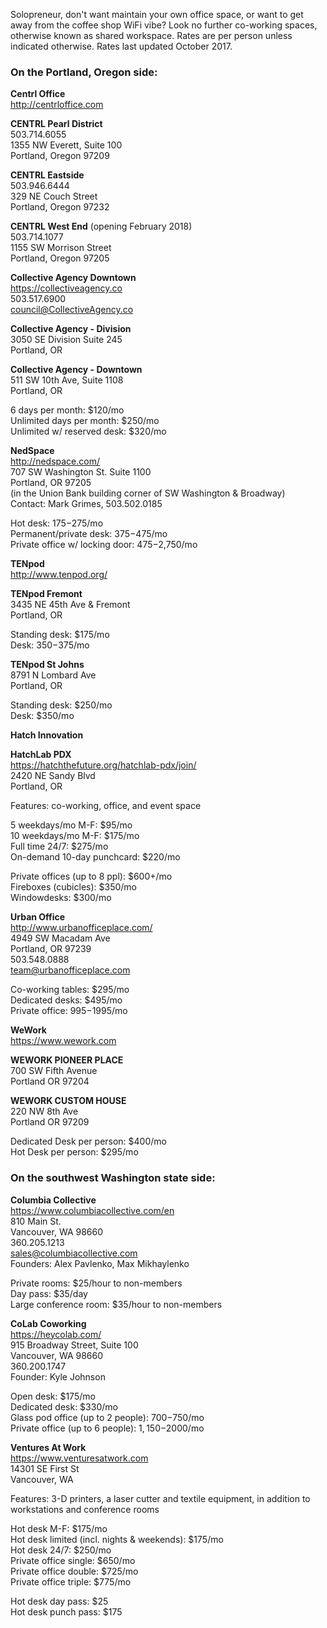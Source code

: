 Solopreneur, don't want maintain your own office space, or want to get away from the coffee shop WiFi vibe? 
Look no further co-working spaces, otherwise known as shared workspace. Rates are per person unless 
indicated otherwise. Rates last updated October 2017.

### On the Portland, Oregon side: ###  

**Centrl Office**  
http://centrloffice.com

**CENTRL Pearl District**  
503.714.6055  
1355 NW Everett, Suite 100  
Portland, Oregon 97209  

**CENTRL Eastside**  
503.946.6444  
329 NE Couch Street  
Portland, Oregon 97232  

**CENTRL West End** (opening February 2018)  
503.714.1077  
1155 SW Morrison Street  
Portland, Oregon 97205  

**Collective Agency Downtown**  
https://collectiveagency.co  
503.517.6900  
council@CollectiveAgency.co  

**Collective Agency - Division**  
3050 SE Division Suite 245  
Portland, OR 

**Collective Agency - Downtown**  
511 SW 10th Ave, Suite 1108  
Portland, OR  

6 days per month: $120/mo  
Unlimited days per month: $250/mo  
Unlimited w/ reserved desk: $320/mo  

**NedSpace**  
http://nedspace.com/  
707 SW Washington St. Suite 1100  
Portland, OR 97205  
(in the Union Bank building corner of SW Washington & Broadway)  
Contact: Mark Grimes, 503.502.0185  

Hot desk: $175-$275/mo  
Permanent/private desk: $375-$475/mo  
Private office w/ locking door: $475-$2,750/mo  

**TENpod**  
http://www.tenpod.org/  

**TENpod Fremont**  
3435 NE 45th Ave & Fremont  
Portland, OR  

Standing desk: $175/mo  
Desk: $350-$375/mo  

**TENpod St Johns**  
8791 N Lombard Ave  
Portland, OR  

Standing desk: $250/mo  
Desk: $350/mo  

**Hatch Innovation**  

**HatchLab PDX**  
https://hatchthefuture.org/hatchlab-pdx/join/  
2420 NE Sandy Blvd  
Portland, OR  

Features: co-working, office, and event space  

5 weekdays/mo M-F: $95/mo  
10 weekdays/mo M-F: $175/mo  
Full time 24/7: $275/mo  
On-demand 10-day punchcard: $220/mo  

Private offices (up to 8 ppl): $600+/mo  
Fireboxes (cubicles): $350/mo  
Windowdesks: $300/mo  

**Urban Office**  
http://www.urbanofficeplace.com/  
4949 SW Macadam Ave  
Portland, OR 97239  
503.548.0888  
team@urbanofficeplace.com  

Co-working tables: $295/mo  
Dedicated desks: $495/mo  
Private office: $995-$1995/mo  

**WeWork**  
https://www.wework.com  

**WEWORK PIONEER PLACE**  
700 SW Fifth Avenue  
Portland OR 97204  

**WEWORK CUSTOM HOUSE**  
220 NW 8th Ave  
Portland OR 97209   

Dedicated Desk per person: $400/mo  
Hot Desk per person: $295/mo  

### On the southwest Washington state side: ###  

**Columbia Collective**  
https://www.columbiacollective.com/en  
810 Main St.   
Vancouver, WA 98660  
360.205.1213  
sales@columbiacollective.com  
Founders: Alex Pavlenko, Max Mikhaylenko  

 Private rooms: $25/hour to non-members  
 Day pass: $35/day  
 Large conference room: $35/hour to non-members  
 
**CoLab Coworking**   
https://heycolab.com/  
915 Broadway Street, Suite 100  
Vancouver, WA 98660  
360.200.1747  
Founder: Kyle Johnson  

  Open desk: $175/mo  
  Dedicated desk: $330/mo  
  Glass pod office (up to 2 people): $700-$750/mo  
  Private office (up to 6 people): $1,150-$2000/mo

**Ventures At Work**  
https://www.venturesatwork.com  
14301 SE First St  
Vancouver, WA

Features: 3-D printers, a laser cutter and textile equipment, in addition to workstations and conference rooms

  Hot desk M-F: $175/mo  
  Hot desk limited (incl. nights & weekends): $175/mo  
  Hot desk 24/7: $250/mo  
  Private office single: $650/mo  
  Private office double: $725/mo  
  Private office triple: $775/mo  
  
  Hot desk day pass: $25  
  Hot desk punch pass: $175  
